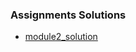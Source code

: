 ### Assignments Solutions

- [module2_solution](https://sraabia.github.io/Assignments/module2_solution/index.html)


